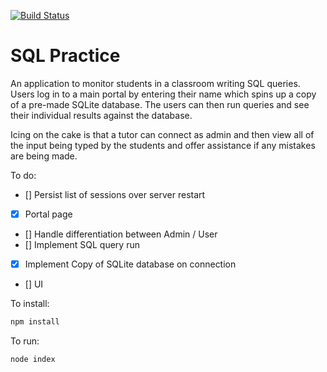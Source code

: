 [![Build Status](https://travis-ci.org/codebubb/sql_tutor.svg?branch=master)](https://travis-ci.org/codebubb/sql_tutor)

# SQL Practice

An application to monitor students in a classroom writing SQL queries.  Users log in to a main portal by entering their name which spins up a copy of a pre-made SQLite database.  The users can then run queries and see their individual results against the database.  

Icing on the cake is that a tutor can connect as admin and then view all of the input being typed by the students and offer assistance if any mistakes are being made.

To do:

  * [] Persist list of sessions over server restart
  * [x] Portal page
  * [] Handle differentiation between Admin / User
  * [] Implement SQL query run
  * [x] Implement Copy of SQLite database on connection
  * [] UI



To install:

```bash
npm install
```

To run:
```bash
node index
```
